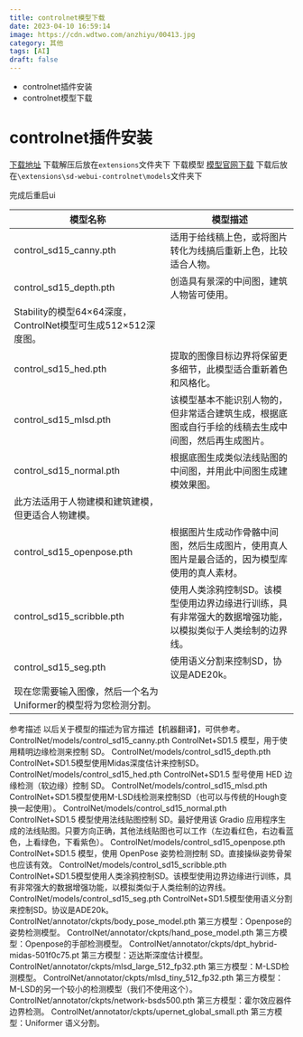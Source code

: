 ```yaml
---
title: controlnet模型下载
date: 2023-04-10 16:59:14
image: https://cdn.wdtwo.com/anzhiyu/00413.jpg
category: 其他
tags: [AI]
draft: false
---
```


- controlnet插件安装
- controlnet模型下载

<!--more-->

# controlnet插件安装

[下载地址](https://github.com/Mikubill/sd-webui-controlnet)
下载解压后放在`extensions`文件夹下
下载模型
[模型官网下载](https://huggingface.co/lllyasviel/ControlNet/tree/main/models)
下载后放在`\extensions\sd-webui-controlnet\models`文件夹下

完成后重启ui



| 模型名称 | 模型描述 |
| ---- | ---- |
| control_sd15_canny.pth | 适用于给线稿上色，或将图片转化为线搞后重新上色，比较适合人物。 |
| control_sd15_depth.pth | 创造具有景深的中间图，建筑人物皆可使用。
Stability的模型64×64深度，ControlNet模型可生成512×512深度图。 |
| control_sd15_hed.pth | 提取的图像目标边界将保留更多细节，此模型适合重新着色和风格化。 |
| control_sd15_mlsd.pth | 该模型基本不能识别人物的，但非常适合建筑生成，根据底图或自行手绘的线稿去生成中间图，然后再生成图片。 |
| control_sd15_normal.pth | 根据底图生成类似法线贴图的中间图，并用此中间图生成建模效果图。
此方法适用于人物建模和建筑建模，但更适合人物建模。 |
| control_sd15_openpose.pth | 根据图片生成动作骨骼中间图，然后生成图片，使用真人图片是最合适的，因为模型库使用的真人素材。 |
| control_sd15_scribble.pth | 使用人类涂鸦控制SD。该模型使用边界边缘进行训练，具有非常强大的数据增强功能，以模拟类似于人类绘制的边界线。 |
| control_sd15_seg.pth | 使用语义分割来控制SD，协议是ADE20k。
现在您需要输入图像，然后一个名为Uniformer的模型将为您检测分割。 |


参考描述
以后关于模型的描述为官方描述【机器翻译】，可供参考。
ControlNet/models/control_sd15_canny.pth
ControlNet+SD1.5 模型，用于使用精明边缘检测来控制 SD。
ControlNet/models/control_sd15_depth.pth
ControlNet+SD1.5模型使用Midas深度估计来控制SD。
ControlNet/models/control_sd15_hed.pth
ControlNet+SD1.5 型号使用 HED 边缘检测（软边缘）控制 SD。
ControlNet/models/control_sd15_mlsd.pth
ControlNet+SD1.5模型使用M-LSD线检测来控制SD（也可以与传统的Hough变换一起使用）。
ControlNet/models/control_sd15_normal.pth
ControlNet+SD1.5 模型使用法线贴图控制 SD。最好使用该 Gradio 应用程序生成的法线贴图。只要方向正确，其他法线贴图也可以工作（左边看红色，右边看蓝色，上看绿色，下看紫色）。
ControlNet/models/control_sd15_openpose.pth
ControlNet+SD1.5 模型，使用 OpenPose 姿势检测控制 SD。直接操纵姿势骨架也应该有效。
ControlNet/models/control_sd15_scribble.pth
ControlNet+SD1.5模型使用人类涂鸦控制SD。该模型使用边界边缘进行训练，具有非常强大的数据增强功能，以模拟类似于人类绘制的边界线。
ControlNet/models/control_sd15_seg.pth
ControlNet+SD1.5模型使用语义分割来控制SD。协议是ADE20k。
ControlNet/annotator/ckpts/body_pose_model.pth
第三方模型：Openpose的姿势检测模型。
ControlNet/annotator/ckpts/hand_pose_model.pth
第三方模型：Openpose的手部检测模型。
ControlNet/annotator/ckpts/dpt_hybrid-midas-501f0c75.pt
第三方模型：迈达斯深度估计模型。
ControlNet/annotator/ckpts/mlsd_large_512_fp32.pth
第三方模型：M-LSD检测模型。
ControlNet/annotator/ckpts/mlsd_tiny_512_fp32.pth
第三方模型：M-LSD的另一个较小的检测模型（我们不使用这个）。
ControlNet/annotator/ckpts/network-bsds500.pth
第三方模型：霍尔效应器件边界检测。
ControlNet/annotator/ckpts/upernet_global_small.pth
第三方模型：Uniformer 语义分割。









